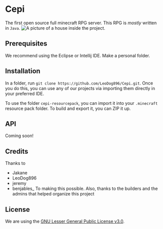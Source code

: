 # Cepi
The first open source full minecraft RPG server. This RPG is *mostly* written in `Java`.
![A picture of a house inside the project.](https://cdn.glitch.com/8221397f-6c86-4df7-8594-6863280dc149/2019-09-23_20.59.40.png?v=1569286792096)

## Prerequisites

We recommend using the Eclipse or Intellij IDE. Make a personal folder.

## Installation
In a folder, run `git clone https://github.com/LeoDog896/Cepi.git`.
Once you do this, you can use any of our projects via importing them directly in your preferred IDE.

To use the folder `cepi-resourcepack`, you can import it into your `.minecraft` resource pack folder. To build and export it, you can ZIP it up.


## API
Coming soon!

## Credits
Thanks to
* Jakane
* LeoDog896
* jeremy
* benjables_
To making this possible. Also, thanks to the builders and the admins that helped organize this project

## License
We are using the [GNU Lesser General Public License v3.0](https://github.com/LeoDog896/Cepi/blob/master/LICENSE).
